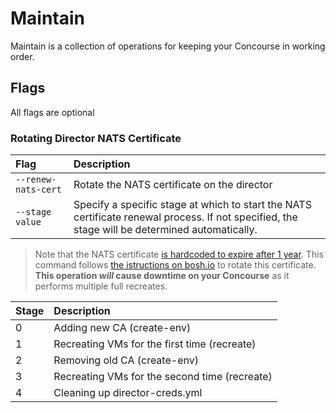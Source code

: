 # Maintain

Maintain is a collection of operations for keeping your Concourse in working order.

## Flags

All flags are optional

### Rotating Director NATS Certificate

|**Flag**|**Description**
|:-|:-|
|`--renew-nats-cert`|Rotate the NATS certificate on the director||
|`--stage value`|Specify a specific stage at which to start the NATS certificate renewal process. If not specified, the stage will be determined automatically.||

> Note that the NATS certificate [is hardcoded to expire after 1 year](https://github.com/cloudfoundry/bosh-cli/blob/master/vendor/github.com/cloudfoundry/config-server/types/certificate_generator.go#L171). This command follows [the istructions on bosh.io](https://bosh.io/docs/nats-ca-rotation/) to rotate this certificate. **This operation _will_ cause downtime on your Concourse** as it performs multiple full recreates.

|Stage|Description|
|:-|:-|
|0|Adding new CA (create-env)|
|1|Recreating VMs for the first time (recreate)|
|2|Removing old CA (create-env)|
|3|Recreating VMs for the second time (recreate)|
|4|Cleaning up director-creds.yml|
